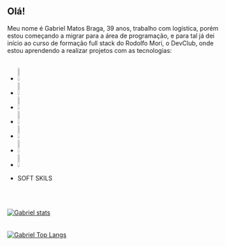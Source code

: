 ## Olá!

Meu nome é Gabriel Matos Braga, 39 anos, trabalho com logística, porém estou começando a migrar para a área de programação, e para tal já dei início ao curso de formação full stack do Rodolfo Mori, o DevClub, onde estou aprendendo a realizar projetos com as tecnologias:
  <br>
  <br>
  - <img src="https://img.shields.io/badge/HTML5-E34F26?style=for-the-badge&logo=html5&logoColor=white" alt="logo-html" width=9% height=30px/>
  - <img src="https://img.shields.io/badge/CSS-blue?&style=for-the-badge&logo=css&logoColor=white" alt="logo-css" width=9% height=30px/>
  - <img src="https://img.shields.io/badge/GitHub-100000?style=for-the-badge&logo=github&logoColor=white" alt="logo-github" width=9% height=30px/>
  - <img src="https://img.shields.io/badge/JavaScript-F7DF1E?style=for-the-badge&logo=javascript&logoColor=black" alt="logo-javascript" width=9% height=30px/>
  - <img src="https://img.shields.io/badge/React-20232A?style=for-the-badge&logo=react&logoColor=61DAFB" alt="logo-react" width=9% height=30px/>
  - <img src="https://img.shields.io/badge/TypeScript-007ACC?style=for-the-badge&logo=typescript&logoColor=white" alt="logo-typescript" width=9% height=30px/>
  - <img src="https://img.shields.io/badge/Node.js-43853D?style=for-the-badge&logo=node.js&logoColor=white" alt="logo-node" width=9% height=30px/>
  - <p>SOFT SKILS</p>
  <br>
  <br>

    
 [![Gabriel stats](https://github-readme-stats.vercel.app/api?username=GabrielMB13)](https://github.com/anuraghazra/github-readme-stats)
<br>
<br>
<br>
[![Gabriel Top Langs](https://github-readme-stats.vercel.app/api/top-langs/?username=GabrielMB13)](https://github.com/anuraghazra/github-readme-stats)
  

  
